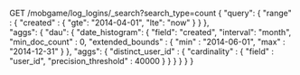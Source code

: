 GET /mobgame/log_logins/_search?search_type=count
{
    "query": {
      "range" : {
        "created" : {
            "gte": "2014-04-01",
            "lte": "now"
        }
      }
    },  
   "aggs": {
      "dau": {
         "date_histogram": {
            "field": "created",
            "interval": "month",
            "min_doc_count" : 0,
            "extended_bounds" : {
                "min" : "2014-06-01",
                "max" : "2014-12-31"
            }
         },
         "aggs": {
                "distinct_user_id" : {
                    "cardinality" : {
                      "field" : "user_id",
                      "precision_threshold" : 40000
                    }
                }
          }
      }
   }
}

